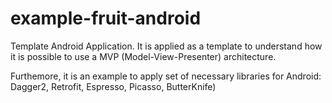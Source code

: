 # example-fruit-android
Template Android Application. 
It is applied as a template to understand how it is possible to use a MVP (Model-View-Presenter) architecture. 

Furthemore, it is an example to apply set of necessary libraries for Android: Dagger2, Retrofit, Espresso, Picasso, ButterKnife)
